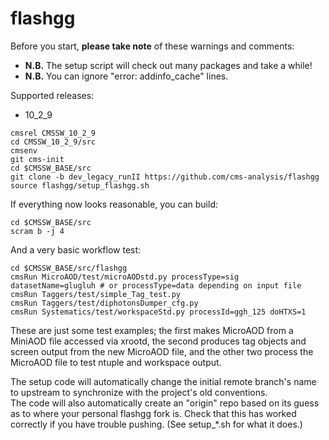 flashgg
=======

Before you start, **please take note** of these warnings and comments:
* **N.B.** The setup script will check out many packages and take a while!
* **N.B.** You can ignore "error: addinfo_cache" lines. 

Supported releases:
* 10_2_9

 ```
 cmsrel CMSSW_10_2_9
 cd CMSSW_10_2_9/src
 cmsenv
 git cms-init
 cd $CMSSW_BASE/src 
 git clone -b dev_legacy_runII https://github.com/cms-analysis/flashgg 
 source flashgg/setup_flashgg.sh
 ```

If everything now looks reasonable, you can build:
 ```
 cd $CMSSW_BASE/src
 scram b -j 4
 ```

And a very basic workflow test:
 ```
 cd $CMSSW_BASE/src/flashgg
 cmsRun MicroAOD/test/microAODstd.py processType=sig datasetName=glugluh # or processType=data depending on input file
 cmsRun Taggers/test/simple_Tag_test.py
 cmsRun Taggers/test/diphotonsDumper_cfg.py
 cmsRun Systematics/test/workspaceStd.py processId=ggh_125 doHTXS=1
 ```

These are just some test examples; the first makes MicroAOD from a MiniAOD file accessed via xrootd, 
the second produces tag objects and screen output from the new MicroAOD file,
and the other two process the MicroAOD file to test ntuple and workspace output.

The setup code will automatically change the initial remote branch's name to upstream to synchronize with the project's old conventions.  
The code will also automatically create an "origin" repo based on its guess as to where your personal flashgg fork is.
Check that this has worked correctly if you have trouble pushing.  (See setup_*.sh for what it does.)

